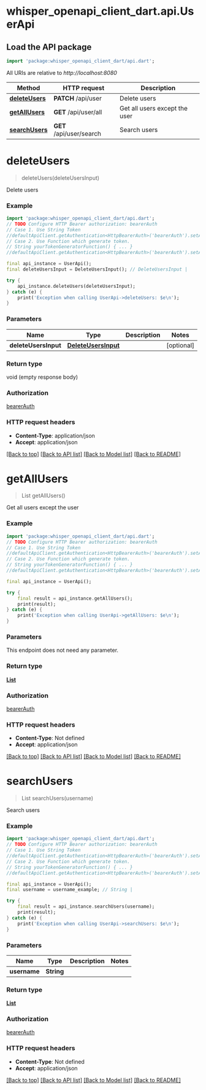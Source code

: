 # whisper_openapi_client_dart.api.UserApi

## Load the API package
```dart
import 'package:whisper_openapi_client_dart/api.dart';
```

All URIs are relative to *http://localhost:8080*

Method | HTTP request | Description
------------- | ------------- | -------------
[**deleteUsers**](UserApi.md#deleteusers) | **PATCH** /api/user | Delete users
[**getAllUsers**](UserApi.md#getallusers) | **GET** /api/user/all | Get all users except the user
[**searchUsers**](UserApi.md#searchusers) | **GET** /api/user/search | Search users


# **deleteUsers**
> deleteUsers(deleteUsersInput)

Delete users

### Example
```dart
import 'package:whisper_openapi_client_dart/api.dart';
// TODO Configure HTTP Bearer authorization: bearerAuth
// Case 1. Use String Token
//defaultApiClient.getAuthentication<HttpBearerAuth>('bearerAuth').setAccessToken('YOUR_ACCESS_TOKEN');
// Case 2. Use Function which generate token.
// String yourTokenGeneratorFunction() { ... }
//defaultApiClient.getAuthentication<HttpBearerAuth>('bearerAuth').setAccessToken(yourTokenGeneratorFunction);

final api_instance = UserApi();
final deleteUsersInput = DeleteUsersInput(); // DeleteUsersInput | 

try {
    api_instance.deleteUsers(deleteUsersInput);
} catch (e) {
    print('Exception when calling UserApi->deleteUsers: $e\n');
}
```

### Parameters

Name | Type | Description  | Notes
------------- | ------------- | ------------- | -------------
 **deleteUsersInput** | [**DeleteUsersInput**](DeleteUsersInput.md)|  | [optional] 

### Return type

void (empty response body)

### Authorization

[bearerAuth](../README.md#bearerAuth)

### HTTP request headers

 - **Content-Type**: application/json
 - **Accept**: application/json

[[Back to top]](#) [[Back to API list]](../README.md#documentation-for-api-endpoints) [[Back to Model list]](../README.md#documentation-for-models) [[Back to README]](../README.md)

# **getAllUsers**
> List<ModelsUser> getAllUsers()

Get all users except the user

### Example
```dart
import 'package:whisper_openapi_client_dart/api.dart';
// TODO Configure HTTP Bearer authorization: bearerAuth
// Case 1. Use String Token
//defaultApiClient.getAuthentication<HttpBearerAuth>('bearerAuth').setAccessToken('YOUR_ACCESS_TOKEN');
// Case 2. Use Function which generate token.
// String yourTokenGeneratorFunction() { ... }
//defaultApiClient.getAuthentication<HttpBearerAuth>('bearerAuth').setAccessToken(yourTokenGeneratorFunction);

final api_instance = UserApi();

try {
    final result = api_instance.getAllUsers();
    print(result);
} catch (e) {
    print('Exception when calling UserApi->getAllUsers: $e\n');
}
```

### Parameters
This endpoint does not need any parameter.

### Return type

[**List<ModelsUser>**](ModelsUser.md)

### Authorization

[bearerAuth](../README.md#bearerAuth)

### HTTP request headers

 - **Content-Type**: Not defined
 - **Accept**: application/json

[[Back to top]](#) [[Back to API list]](../README.md#documentation-for-api-endpoints) [[Back to Model list]](../README.md#documentation-for-models) [[Back to README]](../README.md)

# **searchUsers**
> List<ModelsUser> searchUsers(username)

Search users

### Example
```dart
import 'package:whisper_openapi_client_dart/api.dart';
// TODO Configure HTTP Bearer authorization: bearerAuth
// Case 1. Use String Token
//defaultApiClient.getAuthentication<HttpBearerAuth>('bearerAuth').setAccessToken('YOUR_ACCESS_TOKEN');
// Case 2. Use Function which generate token.
// String yourTokenGeneratorFunction() { ... }
//defaultApiClient.getAuthentication<HttpBearerAuth>('bearerAuth').setAccessToken(yourTokenGeneratorFunction);

final api_instance = UserApi();
final username = username_example; // String | 

try {
    final result = api_instance.searchUsers(username);
    print(result);
} catch (e) {
    print('Exception when calling UserApi->searchUsers: $e\n');
}
```

### Parameters

Name | Type | Description  | Notes
------------- | ------------- | ------------- | -------------
 **username** | **String**|  | 

### Return type

[**List<ModelsUser>**](ModelsUser.md)

### Authorization

[bearerAuth](../README.md#bearerAuth)

### HTTP request headers

 - **Content-Type**: Not defined
 - **Accept**: application/json

[[Back to top]](#) [[Back to API list]](../README.md#documentation-for-api-endpoints) [[Back to Model list]](../README.md#documentation-for-models) [[Back to README]](../README.md)

